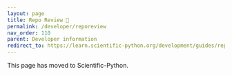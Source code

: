 ```yaml
---
layout: page
title: Repo Review 🔗
permalink: /developer/reporeview
nav_order: 110
parent: Developer information
redirect_to: https://learn.scientific-python.org/development/guides/repo-review/
---
```


This page has moved to Scientific-Python.
